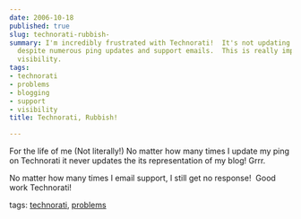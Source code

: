 ```yaml
---
date: 2006-10-18
published: true
slug: technorati-rubbish-
summary: I'm incredibly frustrated with Technorati!  It's not updating my blog's information
  despite numerous ping updates and support emails.  This is really impacting my blog's
  visibility.
tags:
- technorati
- problems
- blogging
- support
- visibility
title: Technorati, Rubbish!

---
```

<p>For the life of me (Not literally!) No matter how many times I update my ping on Technorati it never updates the its representation of my blog! Grrr.</p> <p>No matter how many times I email support, I still get no response!  Good work Technorati!</p> <p>tags: <a href="http://www.kinlan.co.uk/tag/technorati" rel="tag">technorati</a>, <a href="http://www.kinlan.co.uk/tag/problems" rel="tag">problems</a></p>

